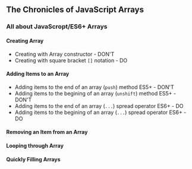 ## The Chronicles of JavaScript Arrays
### All about JavaScropt/ES6+ Arrays
#### Creating Array
 - Creating with Array constructor - DON'T
 - Creating with square bracket `[]` notation - DO
#### Adding Items to an Array
 - Adding items to the end of an array (`push`) method ES5+ - DON'T
 - Adding items to the begining of an array (`unshift`) method ES5+ - DON'T
 - Adding items to the end of an array (`...`) spread operator ES6+ - DO
 - Adding items to the begining of an array (`...`) spread operator ES6+ - DO
#### Removing an Item from an Array
#### Looping through Array
#### Quickly Filling Arrays
